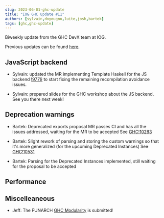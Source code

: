 ```yaml
---
slug: 2023-06-01-ghc-update
title: "IOG GHC Update #11"
authors: [sylvain,doyougnu,luite,josh,bartek]
tags: [ghc,ghc-update]
---
```


Biweekly update from the GHC DevX team at IOG.

Previous updates can be found [here](https://engineering.iog.io/tags/ghc-update).

## JavaScript backend

- Sylvain: updated the MR implementing Template Haskell for the JS backend
  [!9779](https://gitlab.haskell.org/ghc/ghc/-/merge_requests/9779) to start
  fixing the remaining recompilation avoidance issues.

- Sylvain: prepared slides for the GHC workshop about the JS backend. See you
  there next week!

## Deprecation warnings

- Bartek: Deprecated exports proposal MR passes CI and has all the issues addressed, waiting for the MR to be accepted
See [GHC!10283](https://gitlab.haskell.org/ghc/ghc/-/merge_requests/10283)

- Bartek: Slight rework of parsing and storing the custom warnings so that it's more generalized (for the upcoming Deprecated Instances)
See [GHC!10531](https://gitlab.haskell.org/ghc/ghc/-/merge_requests/10531)

- Bartek: Parsing for the Deprecated Instances implemented, still waiting for the proposal to be accepted

## Performance

## Miscelleaneous
- Jeff: The FUNARCH [GHC Modularity](https://hsyl20.fr/home/files/papers/2022-ghc-modularity.pdf) is submitted!

